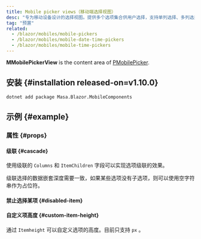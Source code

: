 ```yaml
---
title: Mobile picker views（移动端选择视图）
desc: "专为移动设备设计的选择视图。提供多个选项集合供用户选择，支持单列选择、多列选择和级联选择。"
tag: "预置"
related:
  - /blazor/mobiles/mobile-pickers
  - /blazor/mobiles/mobile-date-time-pickers
  - /blazor/mobiles/mobile-time-pickers
---
```


**MMobilePickerView** is the content area of [PMobilePicker](/blazor/mobiles/mobile-pickers).

## 安装 {#installation released-on=v1.10.0}

```shell
dotnet add package Masa.Blazor.MobileComponents
```

## 示例 {#example}

### 属性 {#props}

#### 级联 {#cascade}

使用级联的 `Columns` 和 `ItemChildren` 字段可以实现选项级联的效果。

<!--alert:warning-->
级联选择的数据嵌套深度需要一致，如果某些选项没有子选项，则可以使用空字符串作为占位符。
<!--/alert:warning-->

<masa-example file="Examples.mobiles.mobile_picker_views.Cascade"></masa-example>

#### 禁止选择某项 {#disabled-item}

<masa-example file="Examples.mobiles.mobile_picker_views.ItemDisabled"></masa-example>

#### 自定义项高度 {#custom-item-height}

通过 `Itemheight` 可以自定义选项的高度。目前只支持 `px` 。

<masa-example file="Examples.mobiles.mobile_pickers.ItemHeight"></masa-example>
